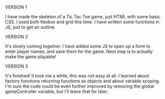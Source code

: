 VERSION 1

I have made the skeleton of a Tic Tac Toe game, just HTML with some basic CSS. I used both flexbox and grid this time. I have written some functions in JS, just to get an outline.

VERSION 2

It's slowly coming together. I have added some JS to open up a form to enter player names, and save them for the game. Next step is to actually make the game playable!

VERSION 3

It's finished! It took me a while, this was not easy at all. I learned about factory functions returning functions as objects and about variable scoping. I'm sure the code could be even further improved by removing the global gameController variable, but I'll leave that for later.  
